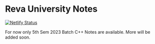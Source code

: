 # Reva University Notes

[![Netlify Status](https://api.netlify.com/api/v1/badges/b5b44c4e-80cd-4b47-9cc3-7a1a621b400a/deploy-status)](https://app.netlify.com/sites/reva-5th-sem-notes/deploys)

For now only 5th Sem 2023 Batch C++ Notes are available. More will be added soon.
